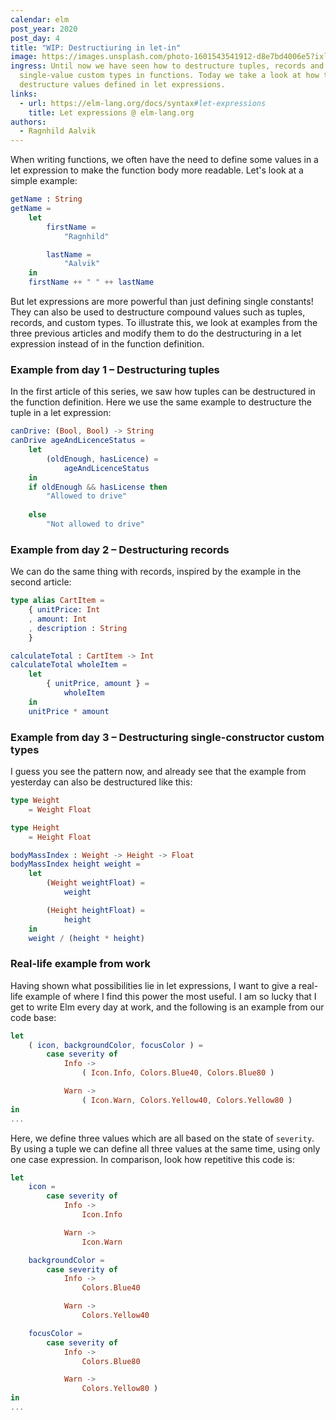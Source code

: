 ```yaml
---
calendar: elm
post_year: 2020
post_day: 4
title: "WIP: Destructiuring in let-in"
image: https://images.unsplash.com/photo-1601543541912-d8e7bd4006e5?ixlib=rb-1.2.1&ixid=eyJhcHBfaWQiOjEyMDd9&auto=format&fit=crop&w=3916&q=80
ingress: Until now we have seen how to destructure tuples, records and
  single-value custom types in functions. Today we take a look at how to
  destructure values defined in let expressions.
links:
  - url: https://elm-lang.org/docs/syntax#let-expressions
    title: Let expressions @ elm-lang.org
authors:
  - Ragnhild Aalvik
---
```

When writing functions, we often have the need to define some values in a let expression to make the function body more readable. Let's look at a simple example: 
```elm
getName : String 
getName = 
    let
        firstName =
            "Ragnhild"

        lastName =
            "Aalvik"
    in
    firstName ++ " " ++ lastName
```

But let expressions are more powerful than just defining single constants! They can also be used to destructure compound values such as tuples, records, and custom types. To illustrate this, we look at examples from the three previous articles and modify them to do the destructuring in a let expression instead of in the function definition.

### Example from day 1 – Destructuring tuples
In the first article of this series, we saw how tuples can be destructured in the function definition. Here we use the same example to destructure the tuple in a let expression:
```elm
canDrive: (Bool, Bool) -> String
canDrive ageAndLicenceStatus =
    let
        (oldEnough, hasLicence) =
            ageAndLicenceStatus
    in
    if oldEnough && hasLicense then
        "Allowed to drive"
    
    else
        "Not allowed to drive"
```

### Example from day 2 – Destructuring records
We can do the same thing with records, inspired by the example in the second article: 
```elm
type alias CartItem = 
    { unitPrice: Int
    , amount: Int
    , description : String
    }

calculateTotal : CartItem -> Int
calculateTotal wholeItem =    
    let
        { unitPrice, amount } =
            wholeItem
    in
    unitPrice * amount
```

### Example from day 3 – Destructuring single-constructor custom types
I guess you see the pattern now, and already see that the example from yesterday can also be destructured like this:
```elm
type Weight
    = Weight Float

type Height
    = Height Float

bodyMassIndex : Weight -> Height -> Float
bodyMassIndex height weight =
    let
        (Weight weightFloat) =
            weight

        (Height heightFloat) =
            height
    in
    weight / (height * height)
```

### Real-life example from work
Having shown what possibilities lie in let expressions, I want to give a real-life example of where I find this power the most useful. I am so lucky that I get to write Elm every day at work, and the following is an example from our code base: 
```elm
let 
    ( icon, backgroundColor, focusColor ) =
        case severity of
            Info ->
                ( Icon.Info, Colors.Blue40, Colors.Blue80 )

            Warn ->
                ( Icon.Warn, Colors.Yellow40, Colors.Yellow80 )
in
...
```

Here, we define three values which are all based on the state of `severity`. By using a tuple we can define all three values at the same time, using only one case expression. In comparison, look how repetitive this code is:

```elm
let 
    icon =
        case severity of
            Info ->
                Icon.Info

            Warn ->
                Icon.Warn

    backgroundColor =
        case severity of
            Info ->
                Colors.Blue40

            Warn ->
                Colors.Yellow40

    focusColor =
        case severity of
            Info ->
                Colors.Blue80

            Warn ->
                Colors.Yellow80 )
in
...
```

